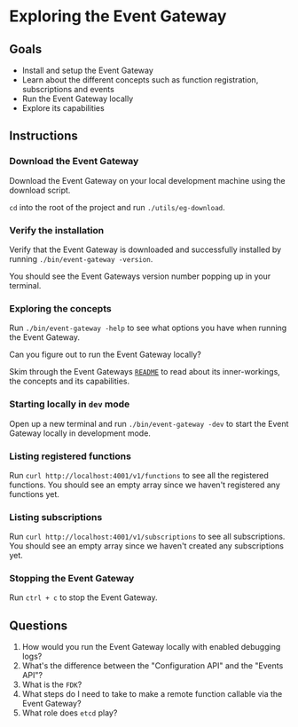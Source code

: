 # Exploring the Event Gateway

## Goals

* Install and setup the Event Gateway
* Learn about the different concepts such as function registration, subscriptions and events
* Run the Event Gateway locally
* Explore its capabilities

## Instructions

### Download the Event Gateway

Download the Event Gateway on your local development machine using the download script.

`cd` into the root of the project and run `./utils/eg-download`.

### Verify the installation

Verify that the Event Gateway is downloaded and successfully installed by running `./bin/event-gateway -version`.

You should see the Event Gateways version number popping up in your terminal.

### Exploring the concepts

Run `./bin/event-gateway -help` to see what options you have when running the Event Gateway.

Can you figure out to run the Event Gateway locally?

Skim through the Event Gateways [`README`](https://github.com/serverless/event-gateway/blob/master/README.md) to read about its inner-workings, the concepts and its capabilities.

### Starting locally in `dev` mode

Open up a new terminal and run `./bin/event-gateway -dev` to start the Event Gateway locally in development mode.

### Listing registered functions

Run `curl http://localhost:4001/v1/functions` to see all the registered functions. You should see an empty array since we haven't registered any functions yet.

### Listing subscriptions

Run `curl http://localhost:4001/v1/subscriptions` to see all subscriptions. You should see an empty array since we haven't created any subscriptions yet.

### Stopping the Event Gateway

Run `ctrl + c` to stop the Event Gateway.

## Questions

1. How would you run the Event Gateway locally with enabled debugging logs?
1. What's the difference between the "Configuration API" and the "Events API"?
1. What is the `FDK`?
1. What steps do I need to take to make a remote function callable via the Event Gateway?
1. What role does `etcd` play?
